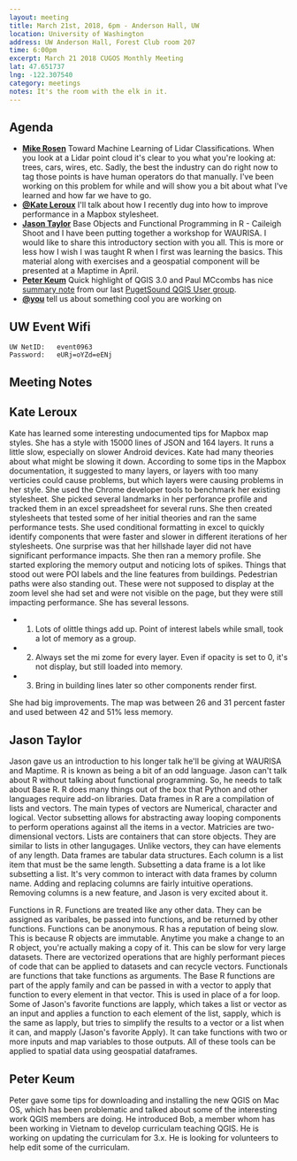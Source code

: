 ```yaml
---
layout: meeting
title: March 21st, 2018, 6pm - Anderson Hall, UW
location: University of Washington
address: UW Anderson Hall, Forest Club room 207
time: 6:00pm
excerpt: March 21 2018 CUGOS Monthly Meeting
lat: 47.651737
lng: -122.307540
category: meetings
notes: It's the room with the elk in it.
---
```



## Agenda
- **[Mike Rosen](https://github.com/mrosen)** Toward Machine Learning of Lidar Classifications.  When you look at a Lidar point cloud it's clear to you what you're looking at:  trees, cars, wires, etc. Sadly, the best the industry can do right now to tag those points is have human operators
do that manually.  I've been working on this problem for while and will show you a bit about what I've learned and how far we have to go.
- **[@Kate Leroux](https://github.com/kateler)** I'll talk about how I recently dug into how to improve performance in a Mapbox stylesheet.
- **[Jason Taylor](https://github.com/jmt2080ad)** Base Objects and Functional Programming in R - Caileigh Shoot and I have been putting together a workshop for WAURISA. I would like to share this introductory section with you all. This is more or less how I wish I was taught R when I first was learning the basics. This material along with exercises and a geospatial component will be presented at a Maptime in April.
- **[Peter Keum](https://github.com/keum)** Quick highlight of QGIS 3.0 and Paul MCcombs has nice [summary note](http://psqgis.org/blog/2018/03/19/Mar-Minutes) from our last [PugetSound QGIS User group](http://psqgis.org/).
- **[@you](http://cugos.org/people/)** tell us about something cool you are working on



## UW Event Wifi

```
UW NetID:   event0963
Password:   eURj=oYZd=eENj
```

## Meeting Notes 

## Kate Leroux

Kate has learned some interesting undocumented tips for Mapbox map styles.  She has a style with 15000 lines of JSON and 164 layers.  It runs a little slow, especially on slower Android devices.  Kate had many theories about what might be slowing it down.  According to some tips in the Mapbox documentation, it suggested to many layers, or layers with too many verticies could cause problems, but which layers were causing problems in her style.  She used the Chrome developer tools to benchmark her existing stylesheet.  She picked several landmarks in her perforance profile and tracked them in an excel spreadsheet for several runs.  She then created stylesheets that tested some of her initial theories and ran the same performance tests.  She used conditional formatting in excel to quickly identify components that were faster and slower in different iterations of her stylesheets.  One surprise was that her hillshade layer did not have significant performance impacts.  She then ran a memory profile.  She started exploring the memory output and noticing lots of spikes.  Things that stood out were POI labels and the line features from buildings.  Pedestrian paths were also standing out.  These were not supposed to display at the zoom level she had set and were not visible on the page, but they were still impacting performance.  She has several lessons.  
- 1. Lots of olittle things add up.  Point of interest labels while small, took a lot of memory as a group.  
- 2. Always set the mi zome for every layer.  Even if opacity is set to 0, it's not display, but still loaded into memory.  
- 3. Bring in building lines later so other components render first.  

She had big improvements.  The map was between 26 and 31 percent faster and used between 42 and 51% less memory.  

## Jason Taylor

Jason gave us an introduction to his longer talk he'll be giving at WAURISA and Maptime.  R is known as being a bit of an odd language.  Jason can't talk about R without talking about functional programming.  So, he needs to talk about Base R.  R does many things out of the box that Python and other languages require add-on libraries.  Data frames in R are a compilation of lists and vectors. The main types of vectors are Numerical, character and logical.  Vector subsetting allows for abstracting away looping components to perform operations against all the items in a vector.  Matricies are two-dimensional vectors.  Lists are containers that can store objects.   They are similar to lists in other langugages.  Unlike vectors, they can have elements of any length.  Data frames are tabular data structures.  Each column is a list item that must be the same length.  Subsetting a data frame is a lot like subsetting a list.  It's very common to interact with data frames by column name.  Adding and replacing columns are fairly intuitive operations.  Removing columns is a new feature, and Jason is very excited about it.  

Functions in R.  Functions are treated like any other data.  They can be assigned as varibales, be passed into functions, and be returned by other functions.  Functions can be anonymous.  R has a reputation of being slow.  This is because R objects are immutable.  Anytime you make a change to an R object, you're actually making a copy of it.  This can be slow for very large datasets.  There are vectorized operations that are highly performant pieces of code that can be applied to datasets and can recycle vectors.  Functionals are functions that take functions as arguments.  The Base R functions are part of the apply family and can be passed in with a vector to apply that function to every element in that vector.  This is used in place of a for loop.  Some of Jason's favorite functions are lapply, which takes a list or vector as an input and applies a function to each element of the list, sapply, which is the same as lapply, but tries to simplify the results to a vector or a list when it can, and mapply (Jason's favorite Apply).  It can take functions with two or more inputs and map variables to those outputs.  All of these tools can be applied to spatial data using geospatial dataframes.


## Peter Keum

Peter gave some tips for downloading and installing the new QGIS on Mac OS, which has been problematic and talked about some of the interesting work QGIS members are doing. He introduced Bob, a member whom has been working in Vietnam to develop curriculam teaching QGIS.  He is working on updating the curriculam for 3.x.  He is looking for volunteers to help edit some of the curriculam.
